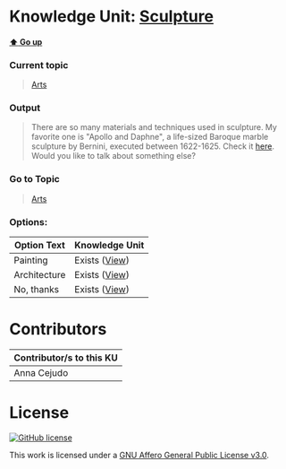 # Knowledge Unit: [Sculpture](../../knowledge_units/arts/sculpture.md)

#### [:arrow_up: Go up](../../topics/arts.md)
### Current topic
> [Arts](../../topics/arts.md)
### Output
> There are so many materials and techniques used in sculpture. My favorite one is &quot;Apollo and Daphne&quot;, a life-sized Baroque marble sculpture by Bernini, executed between 1622-1625. Check it [here](https://upload.wikimedia.org/wikipedia/commons/c/c5/Apollo_and_Daphne_%28Bernini%29.jpg). Would you like to talk about something else?
### Go to Topic
> [Arts](../../topics/arts.md)

### Options: 

| Option Text | Knowledge Unit |
| - | - |  
| Painting  |  Exists ([View](../../knowledge_units/arts/painting.md))  |  
| Architecture  |  Exists ([View](../../knowledge_units/arts/architecture.md))  |  
| No, thanks  |  Exists ([View](../../knowledge_units/arts/no-thanks.md))  | 

# Contributors

| Contributor/s to this KU |
| - | 
| Anna Cejudo |

# License
[![GitHub license](https://img.shields.io/github/license/inbrainz/cerebro)](https://github.com/inbrainz/cerebro/blob/master/LICENSE)

This work is licensed under a [GNU Affero General Public License v3.0](https://www.gnu.org/licenses/agpl-3.0.txt).